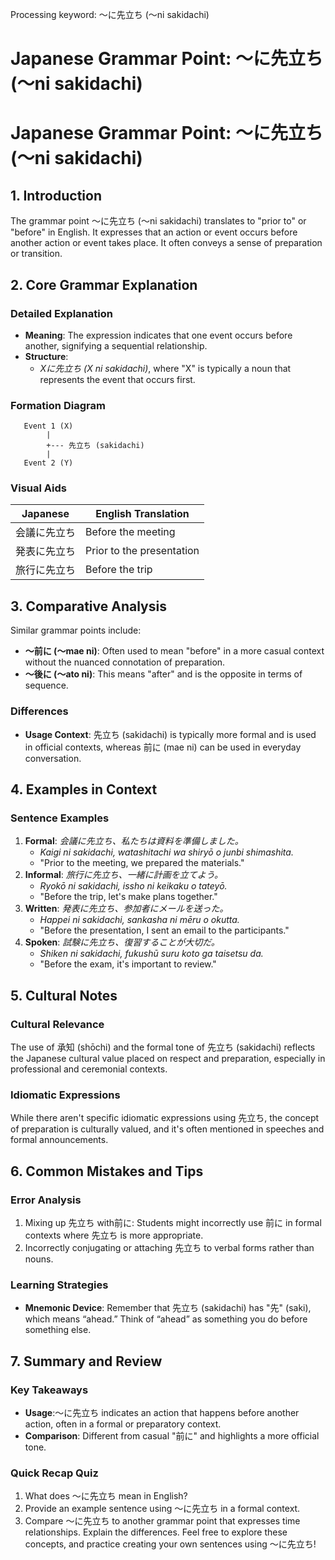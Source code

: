 Processing keyword: ～に先立ち (〜ni sakidachi)
# Japanese Grammar Point: ～に先立ち (〜ni sakidachi)
# Japanese Grammar Point: ～に先立ち (〜ni sakidachi)
## 1. Introduction
The grammar point ～に先立ち (〜ni sakidachi) translates to "prior to" or "before" in English. It expresses that an action or event occurs before another action or event takes place. It often conveys a sense of preparation or transition.
## 2. Core Grammar Explanation
### Detailed Explanation
- **Meaning**: The expression indicates that one event occurs before another, signifying a sequential relationship.
- **Structure**: 
  - *Xに先立ち (X ni sakidachi)*, where "X" is typically a noun that represents the event that occurs first. 
### Formation Diagram
```plaintext
   Event 1 (X) 
        |
        +--- 先立ち (sakidachi)
        |
   Event 2 (Y)
```
### Visual Aids
| Japanese  | English Translation                  |
|-----------|--------------------------------------|
| 会議に先立ち | Before the meeting                    |
| 発表に先立ち | Prior to the presentation              |
| 旅行に先立ち | Before the trip                       |
## 3. Comparative Analysis
Similar grammar points include:
- **～前に (〜mae ni)**: Often used to mean "before" in a more casual context without the nuanced connotation of preparation.
- **～後に (〜ato ni)**: This means "after" and is the opposite in terms of sequence.
  
### Differences
- **Usage Context**: 先立ち (sakidachi) is typically more formal and is used in official contexts, whereas 前に (mae ni) can be used in everyday conversation.
## 4. Examples in Context
### Sentence Examples
1. **Formal**: *会議に先立ち、私たちは資料を準備しました。*
   - *Kaigi ni sakidachi, watashitachi wa shiryō o junbi shimashita.*
   - "Prior to the meeting, we prepared the materials."
2. **Informal**: *旅行に先立ち、一緒に計画を立てよう。*
   - *Ryokō ni sakidachi, issho ni keikaku o tateyō.*
   - "Before the trip, let's make plans together."
3. **Written**: *発表に先立ち、参加者にメールを送った。*
   - *Happei ni sakidachi, sankasha ni mēru o okutta.*
   - "Before the presentation, I sent an email to the participants."
4. **Spoken**: *試験に先立ち、復習することが大切だ。*
   - *Shiken ni sakidachi, fukushū suru koto ga taisetsu da.*
   - "Before the exam, it's important to review."
## 5. Cultural Notes
### Cultural Relevance
The use of 承知 (shōchi) and the formal tone of 先立ち (sakidachi) reflects the Japanese cultural value placed on respect and preparation, especially in professional and ceremonial contexts.
### Idiomatic Expressions
While there aren't specific idiomatic expressions using 先立ち, the concept of preparation is culturally valued, and it's often mentioned in speeches and formal announcements.
## 6. Common Mistakes and Tips
### Error Analysis
1. Mixing up 先立ち with前に: Students might incorrectly use 前に in formal contexts where 先立ち is more appropriate.
2. Incorrectly conjugating or attaching 先立ち to verbal forms rather than nouns.
### Learning Strategies
- **Mnemonic Device**: Remember that 先立ち (sakidachi) has "先" (saki), which means “ahead.” Think of “ahead” as something you do before something else.
## 7. Summary and Review
### Key Takeaways
- **Usage**:～に先立ち indicates an action that happens before another action, often in a formal or preparatory context.
- **Comparison**: Different from casual "前に" and highlights a more official tone.
### Quick Recap Quiz
1. What does ～に先立ち mean in English?
2. Provide an example sentence using ～に先立ち in a formal context.
3. Compare ～に先立ち to another grammar point that expresses time relationships. Explain the differences.
Feel free to explore these concepts, and practice creating your own sentences using ～に先立ち!
